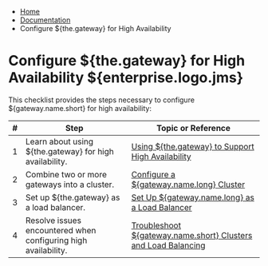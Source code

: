 -   [Home](../../index.md)
-   [Documentation](../index.md)
-   Configure ${the.gateway} for High Availability

<a name="ha_config"></a>Configure ${the.gateway} for High Availability ${enterprise.logo.jms}
=============================================================================================

This checklist provides the steps necessary to configure ${gateway.name.short} for high availability:

| \#  | Step                                                           | Topic or Reference                                                                              |
|-----|----------------------------------------------------------------|-------------------------------------------------------------------------------------------------|
| 1   | Learn about using ${the.gateway} for high availability.        | [Using ${the.gateway} to Support High Availability](u_ha.md)                                  |
| 2   | Combine two or more gateways into a cluster.                   | [Configure a ${gateway.name.long} Cluster](p_ha_cluster.md)                                   |
| 3   | Set up ${the.gateway} as a load balancer.                      | [Set Up ${gateway.name.long} as a Load Balancer](p_ha_loadbalance.md)                         |
| 4   | Resolve issues encountered when configuring high availability. | [Troubleshoot ${gateway.name.short} Clusters and Load Balancing](../troubleshooting/ts_ha.md) |


